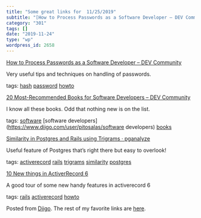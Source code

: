 ```yaml
---
title: "Some great links for  11/25/2019"
subtitle: "[How to Process Passwords as a Software Developer – DEV Community ](https://dev.to/nathilia_pierce/h..."
category: "301"
tags: []
date: "2019-11-24"
type: "wp"
wordpress_id: 2658
---
```

[How to Process Passwords as a Software Developer – DEV Community ](https://dev.to/nathilia_pierce/how-to-process-passwords-as-a-software-developer-3dkh) 

Very useful tips and techniques on handling of passwords. 

 tags: [hash](https://www.diigo.com/user/pitosalas/hash) [password](https://www.diigo.com/user/pitosalas/password) [howto](https://www.diigo.com/user/pitosalas/howto)

 [20 Most-Recommended Books for Software Developers – DEV Community ](https://dev.to/awwsmm/20-most-recommended-books-for-software-developers-5578) 

I know all these books. Odd that nothing new is on the list. 

 tags: [software](https://www.diigo.com/user/pitosalas/software) [software developers](https://www.diigo.com/user/pitosalas/software developers) [books](https://www.diigo.com/user/pitosalas/books)

 [Similarity in Postgres and Rails using Trigrams · pganalyze](https://pganalyze.com/blog/similarity-in-postgres-and-ruby-on-rails-using-trigrams) 

Useful feature of Postgres that’s right there but easy to overlook!

 tags: [activerecord](https://www.diigo.com/user/pitosalas/activerecord) [rails](https://www.diigo.com/user/pitosalas/rails) [trigrams](https://www.diigo.com/user/pitosalas/trigrams) [similarity](https://www.diigo.com/user/pitosalas/similarity) [postgres](https://www.diigo.com/user/pitosalas/postgres)

 [10 New things in ActiverRecord 6](https://hint.io/blog/10-New-Things-in-Active-Record) 

A good tour of some new handy features in activerecord 6

 tags: [rails](https://www.diigo.com/user/pitosalas/rails) [activerecord](https://www.diigo.com/user/pitosalas/activerecord) [howto](https://www.diigo.com/user/pitosalas/howto)

Posted from [Diigo](https://www.diigo.com). The rest of my favorite links are [here](https://www.diigo.com/user/pitosalas).